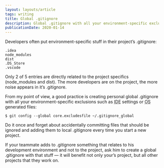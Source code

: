 ```yaml
---
layout: layouts/article
tags: writing
title: Global .gitignore
description: Global .gitignore with all your environment-specific exclusions would reduce noise and benefit all your projects
publicationDate: 2020-01-14
---
```


Developers often put environment-specific stuff in their project’s .gitignore:

```
.idea
node_modules
dist
.DS_Store
.vscode
```

Only 2 of 5 entries are directly related to the project specifics (node_modules and dist). The more developers are on the project, the more noise appears in it’s .gitignore.

From my point of view, a good practice is creating personal global .gitignore with all your environment-specific exclusions such as <abbr class="caps" title="Integrated development environment">IDE</abbr> settings or <abbr class="caps" title="Operating system">OS</abbr> generated files:

```
$ git config --global core.excludesfile ~/.gitignore_global
```


Do it once and forget about accidentally committing files that should be ignored and adding them to local .gitignore every time you start a new project.

If your teammate adds to .gitignore something that relates to his development environment and not to the project, ask him to create a global .gitignore with that stuff — it will benefit not only your’s project, but all other projects that they work on.

